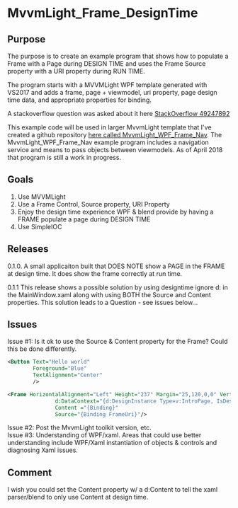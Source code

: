 # MvvmLight_Frame_DesignTime
## Purpose
The purpose is to create an example program that shows how to populate a Frame with a Page during DESIGN TIME and uses the Frame Source property with a URI property during RUN TIME.  

The program starts with a MVVMLight WPF template generated with VS2017 and adds a frame, page + viewmodel, uri property, page design time data, and appropriate properties for binding. 

A stackoverflow question was asked about it here [StackOverflow 49247892](https://stackoverflow.com/questions/49247892/mvvmlight-display-page-in-frame-during-design-time)

This example code will be used in larger MvvmLight template that I've created a github repository [here called MvvmLight_WPF_Frame_Nav](https://github.com/floppydisk525/MvvmLight_WPF_Frame_Nav).  The MvvmLight_WPF_Frame_Nav example program includes a navigation service and means to pass objects between viewmodels.  As of April 2018 that program is still a work in progress.  

## Goals
1. Use MVVMLight
2. Use a Frame Control, Source property, URI Property
3. Enjoy the design time experience WPF & blend provide by having a FRAME populate a page during DESIGN TIME
4. Use SimpleIOC

## Releases
0.1.0. A small applicaiton built that DOES NOTE show a PAGE in the FRAME at design time.  It does show the frame correctly at run time. 

0.1.1  This release shows a possible solution by using designtime ignore d: in the MainWindow.xaml along with using BOTH the Source and Content properties.  This solution leads to a Question - see issues below...

## Issues
Issue #1:  Is it ok to use the Source & Content property for the Frame?  Could this be done differently.

```xml
<Button Text="Hello world" 
        Foreground="Blue"
        TextAlignment="Center"
        />
```

```xml
<Frame HorizontalAlignment="Left" Height="237" Margin="25,120,0,0" VerticalAlignment="Top" Width="243"
               d:DataContext="{d:DesignInstance Type=v:IntroPage, IsDesignTimeCreatable=True}" 
               Content ="{Binding}"                 
               Source="{Binding FrameUri}"/>
```

Issue #2:  Post the MvvmLight toolkit version, etc.  
Issue #3:  Understanding of WPF/xaml.  Areas that could use better understanding include WPF/Xaml instantiation of objects & controls and diagnosing Xaml issues.  

## Comment
I wish you could set the Content property w/ a d:Content to tell the xaml parser/blend to only use Content at design time. 
